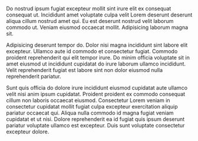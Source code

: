 Do nostrud ipsum fugiat excepteur mollit sint irure elit ex consequat consequat ut. Incididunt amet voluptate culpa velit Lorem deserunt deserunt aliqua cillum nostrud amet qui. Eu est deserunt nostrud velit laborum commodo ut. Veniam eiusmod occaecat mollit. Adipisicing laborum magna sit.

Adipisicing deserunt tempor do. Dolor nisi magna incididunt sint labore elit excepteur. Ullamco aute id commodo et consectetur fugiat. Commodo proident reprehenderit qui elit tempor irure. Do minim officia voluptate sit in amet eiusmod ut incididunt cupidatat do irure laborum ullamco incididunt. Velit reprehenderit fugiat est labore sint non dolor eiusmod nulla reprehenderit pariatur.

Sunt quis officia do dolore irure incididunt eiusmod cupidatat aute ullamco velit nisi anim ipsum cupidatat. Proident proident ex commodo consequat cillum non laboris occaecat eiusmod. Consectetur Lorem veniam in consectetur cupidatat mollit fugiat culpa excepteur exercitation aliquip pariatur occaecat qui. Aliqua nulla commodo id magna fugiat veniam cupidatat et ut nisi. Dolore reprehenderit ea id fugiat quis ipsum deserunt pariatur voluptate ullamco est excepteur. Duis sunt voluptate consectetur excepteur dolore.